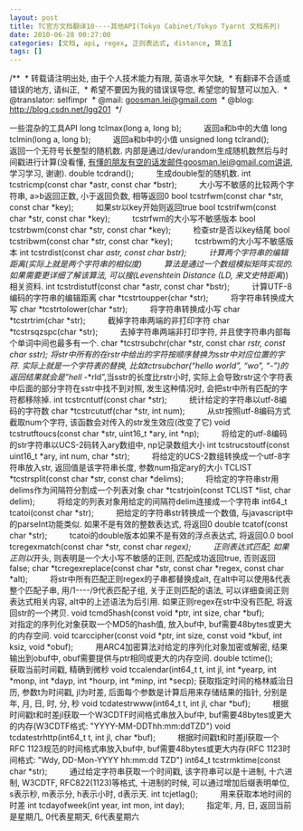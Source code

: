 ```yaml
---
layout: post
title: TC官方文档翻译10----其他API(Tokyo Cabinet/Tokyo Tyarnt 文档系列)
date: 2010-06-28 00:27:00
categories: [文档, api, regex, 正则表达式, distance, 算法]
tags: []
---
```

/**
 * 转载请注明出处, 由于个人技术能力有限, 英语水平欠缺,
 * 有翻译不合适或错误的地方, 请纠正,
 * 希望不要因为我的错误误导您, 希望您的智慧可以加入.
 * @translator: selfimpr
 * @mail: goosman.lei@gmail.com
 * @blog: http://blog.csdn.net/lgg201
 */
 

一些混杂的工具API
long tclmax(long a, long b);
         返回a和b中的大值
long tclmin(long a, long b);
         返回a和b中的小值
unsigned long tclrand();
         返回一个无符号长整型的随机数. 内部是通过/dev/urandom生成随机数然后与时间戳进行计算(没看懂, 有懂的朋友有空的话发邮件goosman.lei@gmail.com讲讲, 学习学习, 谢谢).
double tcdrand();
         生成double型的随机数.
int tcstricmp(const char *astr, const char
*bstr);
         大小写不敏感的比较两个字符串, a>b返回正数, 小于返回负数, 相等返回0
bool tcstrfwm(const char *str, const char
*key);
         如果str以key开始则返回true
bool tcstrifwm(const char *str, const char
*key);
         tcstrfwm的大小写不敏感版本
bool tcstrbwm(const char *str, const char
*key);
         检查str是否以key结尾
bool tcstribwm(const char *str, const char
*key);
         tcstrbwm的大小写不敏感版本
int tcstrdist(const char *astr, const char
*bstr);
         计算两个字符串的编辑距离(实际上就是两个字符串的相似度)
         算法是通过一个数组模拟矩阵实现的. 如果需要更详细了解该算法, 可以搜(Levenshtein Distance (LD, 来文史特*距离*))相关资料.
int tcstrdistutf(const char *astr, const
char *bstr);
         计算UTF-8编码的字符串的编辑距离
char *tcstrtoupper(char *str);
         将字符串转换成大写
char *tcstrtolower(char *str);
         将字符串转换成小写
char *tcstrtrim(char *str);
         截掉字符串两端的非打印字符
char *tcstrsqzspc(char *str);
         去掉字符串两端非打印字符, 并且使字符串内部每个单词中间也最多有一个.
char *tcstrsubchr(char *str, const char
*rstr, const char *sstr);
将str中所有的在rstr中给出的字符按顺序替换为sstr中对应位置的字符. 实际上就是一个字符表的替换, 比如tctrsubchar(“hello
world”, “wo”, “-*”)的返回结果就会是”hell* -*rld”,当sstr的长度比rstr小时, 实际上会导致rstr这个字符表中后面的部分字符在sstr中找不到对照, 发生这种情况时, 会把str中所有匹配的字符都移除掉.
int tcstrcntutf(const char *str);
         统计给定的字符串以utf-8编码的字符数
char *tcstrcututf(char *str, int num);
         从str按照utf-8编码方式截取num个字符, 该函数会对传入的str发生效应(改变了它)
void tcstrutftoucs(const char *str, uint16_t
*ary, int *np);
         将给定的utf-8编码的str字符串以UCS-2码转入ary数组中, np记录数组大小
int tcstrucstoutf(const uint16_t *ary, int
num, char *str);
         将给定的UCS-2数组转换成一个utf-8字符串放入str, 返回值是该字符串长度, 参数num指定ary的大小
TCLIST *tcstrsplit(const char *str, const
char *delims);
         将给定的字符串str用delims作为间隔符分割成一个列表对象
char *tcstrjoin(const TCLIST *list, char
delim);
         将给定的列表对象用给定的间隔符delim连接成一个字符串
int64_t tcatoi(const char *str);
         把给定的字符串str转换成一个数值, 与javascript中的parseInt功能类似. 如果不是有效的整数表达式, 将返回0
double tcatof(const char *str);
         tcatoi的double版本如果不是有效的浮点表达式, 将返回0.0
bool tcregexmatch(const char *str, const
char *regex);
         正则表达式匹配, 如果正则以*开头, 则表明是一个大小写不敏感的正则, 匹配成功返回true, 否则返回false;
char *tcregexreplace(const char *str, const
char *regex, const char *alt);
         将str中所有匹配正则regex的子串都替换成alt, 在alt中可以使用&代表整个匹配子串, 用/1----/9代表匹配子组, 关于正则匹配的语法, 可以详细查阅正则表达式相关内容, alt中的上述语法为后引用. 如果正则regex在str中没有匹配, 将返回str的一个拷贝.
void tcmd5hash(const void *ptr, int size,
char *buf);
         对指定的序列化对象获取一个MD5的hash值, 放入buf中, buf需要48bytes或更大的内存空间.
void tcarccipher(const void *ptr, int size,
const void *kbuf, int ksiz, void *obuf);
         用ARC4加密算法对给定的序列化对象加密或解密, 结果输出到obuf中, obuf需要提供与ptr相同或更大的内存空间.
double tctime();
         获取当前时间戳, 精确到微秒
void tccalendar(int64_t t, int jl, int
*yearp, int *monp, int *dayp, int *hourp, int *minp, int *secp);
获取指定时间的格林威治日历, 参数t为时间戳, jl为时差, 后面每个参数是计算后用来存储结果的指针, 分别是年, 月, 日, 时, 分, 秒
void tcdatestrwww(int64_t t, int jl, char
*buf);
         根据时间戳t和时差jl获取一个W3CDTF时间格式串放入buf中, buf需要48bytes或更大的内存(W3CDTF格式: "YYYY-MM-DDThh:mm:ddTZD")
void tcdatestrhttp(int64_t t, int jl, char
*buf);
         根据时间戳t和时差jl获取一个RFC 1123规范的时间格式串放入buf中, buf需要48bytes或更大内存(RFC 1123时间格式: "Wdy,
DD-Mon-YYYY hh:mm:dd TZD")
int64_t tcstrmktime(const char *str);
         通过给定字符串获取一个时间戳, 该字符串可以是十进制, 十六进制, W3CDTF, RFC822(1123)等格式, 十进制的时候, 可以通过增加后缀表明单位, s表示秒, m表示分, h表示小时, d表示天.
int tcjetlag();
         用来获取本地时间的时差
int tcdayofweek(int year, int mon, int
day);
         指定年, 月, 日, 返回当前是星期几, 0代表星期天, 6代表星期六
 

